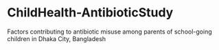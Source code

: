 # ChildHealth-AntibioticStudy
Factors contributing to antibiotic misuse among parents of school-going children in Dhaka City, Bangladesh
